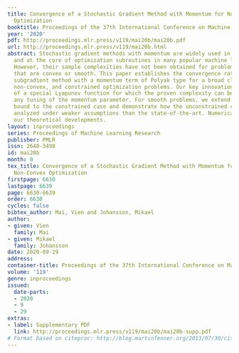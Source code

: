 ```yaml
---
title: Convergence of a Stochastic Gradient Method with Momentum for Non-Smooth Non-Convex
  Optimization
booktitle: Proceedings of the 37th International Conference on Machine Learning
year: '2020'
pdf: http://proceedings.mlr.press/v119/mai20b/mai20b.pdf
url: http://proceedings.mlr.press/v119/mai20b.html
abstract: Stochastic gradient methods with momentum are widely used in applications
  and at the core of optimization subroutines in many popular machine learning libraries.
  However, their sample complexities have not been obtained for problems beyond those
  that are convex or smooth. This paper establishes the convergence rate of a stochastic
  subgradient method with a momentum term of Polyak type for a broad class of non-smooth,
  non-convex, and constrained optimization problems. Our key innovation is the construction
  of a special Lyapunov function for which the proven complexity can be achieved without
  any tuning of the momentum parameter. For smooth problems, we extend the known complexity
  bound to the constrained case and demonstrate how the unconstrained case can be
  analyzed under weaker assumptions than the state-of-the-art. Numerical results confirm
  our theoretical developments.
layout: inproceedings
series: Proceedings of Machine Learning Research
publisher: PMLR
issn: 2640-3498
id: mai20b
month: 0
tex_title: Convergence of a Stochastic Gradient Method with Momentum for Non-Smooth
  Non-Convex Optimization
firstpage: 6630
lastpage: 6639
page: 6630-6639
order: 6630
cycles: false
bibtex_author: Mai, Vien and Johansson, Mikael
author:
- given: Vien
  family: Mai
- given: Mikael
  family: Johansson
date: 2020-09-29
address: 
container-title: Proceedings of the 37th International Conference on Machine Learning
volume: '119'
genre: inproceedings
issued:
  date-parts:
  - 2020
  - 9
  - 29
extras:
- label: Supplementary PDF
  link: http://proceedings.mlr.press/v119/mai20b/mai20b-supp.pdf
# Format based on citeproc: http://blog.martinfenner.org/2013/07/30/citeproc-yaml-for-bibliographies/
---
```

